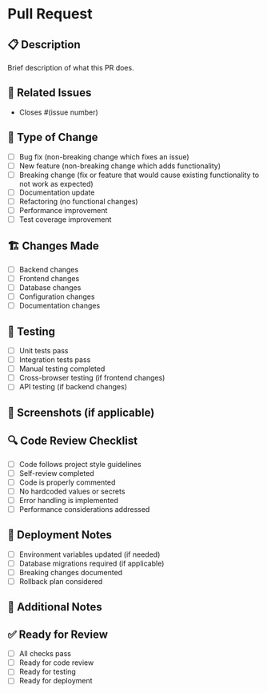 # Pull Request

## 📋 Description
Brief description of what this PR does.

## 🔗 Related Issues
- Closes #(issue number)

## 🧪 Type of Change
- [ ] Bug fix (non-breaking change which fixes an issue)
- [ ] New feature (non-breaking change which adds functionality)
- [ ] Breaking change (fix or feature that would cause existing functionality to not work as expected)
- [ ] Documentation update
- [ ] Refactoring (no functional changes)
- [ ] Performance improvement
- [ ] Test coverage improvement

## 🏗️ Changes Made
- [ ] Backend changes
- [ ] Frontend changes
- [ ] Database changes
- [ ] Configuration changes
- [ ] Documentation changes

## 🧪 Testing
- [ ] Unit tests pass
- [ ] Integration tests pass
- [ ] Manual testing completed
- [ ] Cross-browser testing (if frontend changes)
- [ ] API testing (if backend changes)

## 📸 Screenshots (if applicable)
<!-- Add screenshots here -->

## 🔍 Code Review Checklist
- [ ] Code follows project style guidelines
- [ ] Self-review completed
- [ ] Code is properly commented
- [ ] No hardcoded values or secrets
- [ ] Error handling is implemented
- [ ] Performance considerations addressed

## 🚀 Deployment Notes
- [ ] Environment variables updated (if needed)
- [ ] Database migrations required (if applicable)
- [ ] Breaking changes documented
- [ ] Rollback plan considered

## 📝 Additional Notes
<!-- Any additional information for reviewers -->

## ✅ Ready for Review
- [ ] All checks pass
- [ ] Ready for code review
- [ ] Ready for testing
- [ ] Ready for deployment
